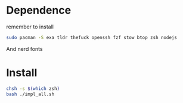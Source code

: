 # Dependence 
remember to install
```bash
sudo pacman -S exa tldr thefuck openssh fzf stow btop zsh nodejs
```
And nerd fonts

# Install

```bash
chsh -s $(which zsh)
bash ./impl_all.sh
```
